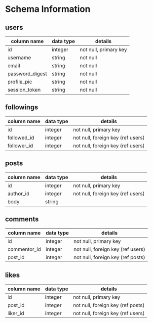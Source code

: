 # Schema Information

## users
column name     | data type | details
----------------|-----------|-----------------------
id              | integer   | not null, primary key
username        | string    | not null
email           | string    | not null
password_digest | string    | not null
profile_pic     | string    | not null
session_token   | string    | not null

## followings
column name    | data type | details
---------------|-----------|-----------------------
id             | integer   | not null, primary key
followed_id    | integer   | not null, foreign key (ref users)
follower_id    | integer   | not null, foreign key (ref users)

## posts
column name | data type | details
------------|-----------|-----------------------
id          | integer   | not null, primary key
author_id   | integer   | not null, foreign key (ref users)
body        | string    |

## comments
column name  | data type | details
-------------|-----------|-----------------------
id           | integer   | not null, primary key
commentor_id | integer   | not null, foreign key (ref users)
post_id      | integer   | not null, foreign key (ref posts)

## likes
column name | data type | details
------------|-----------|-----------------------
id          | integer   | not null, primary key
post_id     | integer   | not null, foreign key (ref posts)
liker_id    | integer   | not null, foreign key (ref users)
